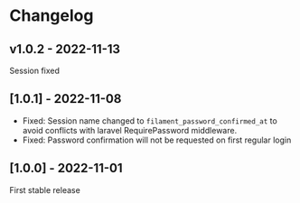 # Changelog

## v1.0.2 - 2022-11-13

Session fixed

## [1.0.1] - 2022-11-08

- Fixed: Session name changed to `filament_password_confirmed_at` to avoid conflicts with laravel RequirePassword middleware.
- Fixed: Password confirmation will not be requested on first regular login

## [1.0.0] - 2022-11-01

First stable release
